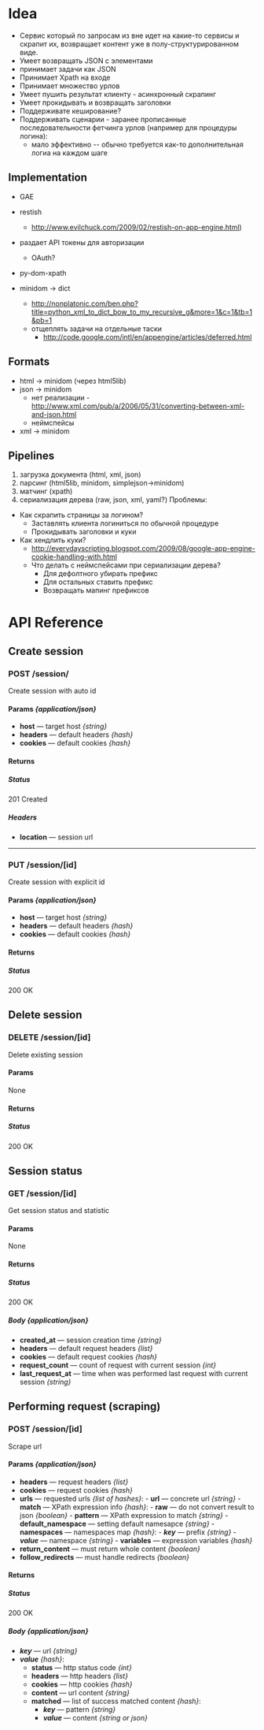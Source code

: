 # Idea

 - Сервис который по запросам из вне идет на какие-то сервисы и скрапит их, возвращает контент уже в полу-структурированном виде.
 - Умеет возвращать JSON с элементами
 - принимает задачи как JSON
 - Принимает Xpath на входе
 - Принимает множество урлов
 - Умеет пушить результат клиенту - асинхронный скрапинг
 - Умеет прокидывать и возвращать заголовки
 - Поддерживате кеширование?
 - Поддерживать сценарии - заранее прописанные последовательности фетчинга урлов (например для процедуры логина):
    - мало эффективно -- обычно требуется как-то дополнительная логиа на каждом шаге

## Implementation

 - GAE
 - restish
    - http://www.evilchuck.com/2009/02/restish-on-app-engine.html)
 - раздает API токены для авторизации
    - OAuth?
 - py-dom-xpath

 - minidom -> dict
    - http://nonplatonic.com/ben.php?title=python_xml_to_dict_bow_to_my_recursive_g&more=1&c=1&tb=1&pb=1
    - отщеплять задачи на отдельные таски
       - http://code.google.com/intl/en/appengine/articles/deferred.html

## Formats

 - html -> minidom (через html5lib)
 - json -> minidom
    - нет реализации - http://www.xml.com/pub/a/2006/05/31/converting-between-xml-and-json.html
    - неймспейсы
 - xml -> minidom

## Pipelines

  1. загрузка документа (html, xml, json)
  2. парсинг (html5lib, minidom, simplejson->minidom)
  3. матчинг (xpath)
  4. сериализация дерева (raw, json, xml, yaml?)
Проблемы:

 - Как скрапить страницы за логином?
    - Заставлять клиента логиниться по обычной процедуре
    - Прокидывать заголовки и куки
 - Как хендлить куки?
    - http://everydayscripting.blogspot.com/2009/08/google-app-engine-cookie-handling-with.html
    - Что делать с неймспейсами при сериализации дерева?
       - Для дефолтного убирать префикс
       - Для остальных ставить префикс
       - Возвращать мапинг префиксов

# API Reference

## Create session

### POST /session/
Create session with auto id
#### Params _{application/json}_
 - **host** &mdash; target host _{string}_
 - **headers** &mdash; default headers _{hash}_
 - **cookies** &mdash; default cookies _{hash}_
#### Returns
##### Status
201 Created
##### Headers
 - **location** &mdash; session url
___
### PUT /session/[id]
Create session with explicit id
#### Params _{application/json}_
 - **host** &mdash; target host _{string}_
 - **headers** &mdash; default headers _{hash}_
 - **cookies** &mdash; default cookies _{hash}_
#### Returns
##### Status
200 OK

## Delete session

### DELETE /session/[id]
Delete existing session
#### Params
None
#### Returns
##### Status
200 OK

## Session status

### GET /session/[id]
Get session status and statistic
#### Params
None
#### Returns
##### Status
200 OK
##### Body _{application/json}_
 - **created_at** &mdash; session creation time _{string}_
 - **headers** &mdash; default request headers _{list}_
 - **cookies** &mdash; default request cookies _{hash}_
 - **request_count** &mdash; count of request with current session _{int}_
 - **last_request_at** &mdash; time when was performed last request with current session _{string}_

## Performing request (scraping)

### POST /session/[id]
Scrape url
#### Params _{application/json}_
 - **headers** &mdash; request headers _{list}_
 - **cookies** &mdash; request cookies _{hash}_
 - **urls** &mdash; requested urls _{list of hashes}_:
        - **url** &mdash; concrete url _{string}_
        - **match** &mdash; XPath expression info _{hash}_:
            - **raw** &mdash; do not convert result to json _{boolean}_
            - **pattern** &mdash; XPath expression to match _{string}_
            - **default_namespace** &mdash; setting default namesapce _{string}_
            - **namespaces** &mdash; namespaces map _{hash}_:
                - _**key**_ &mdash; prefix _{string}_
                - _**value**_ &mdash; namespace _{string}_
            - **variables** &mdash; expression variables _{hash}_
 - **return_content** &mdash; must return whole content _{boolean}_
 - **follow_redirects** &mdash; must handle redirects _{boolean}_
#### Returns
##### Status
200 OK
##### Body _{application/json}_
 - _**key**_ &mdash; url _{string}_
 - _**value**_ _{hash}_:
     - **status** &mdash; http status code _{int}_
     - **headers** &mdash; http headers _{list}_
     - **cookies** &mdash; http cookies _{hash}_
     - **content** &mdash; url content _{string}_
     - **matched** &mdash; list of success matched content _{hash}_:
        - _**key**_ &mdash; pattern _{string}_
        - _**value**_ &mdash; content _{string or json}_

